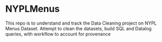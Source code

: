 # NYPLMenus
This repo is to understand and track the Data Cleaning project on NYPL Menus Dataset. Attempt to clean the datasets, build SQL and Datalog queries, with workflow to account for provenance
